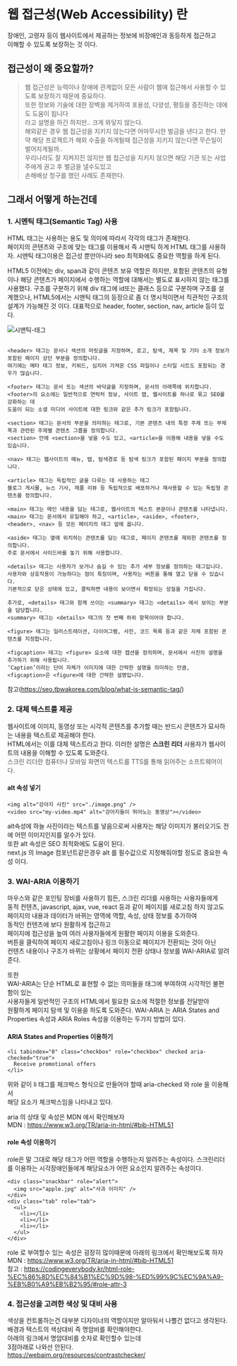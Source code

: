 # 웹 접근성(Web Accessibility) 란

장애인, 고령자 등이 웹사이트에서 제공하는 정보에 비장애인과 동등하게 접근하고  
이해할 수 있도록 보장하는 것 이다.

## 접근성이 왜 중요할까?

> 웹 접근성은 능력이나 장애에 관계없이 모든 사람이 웹에 접근해서 사용할 수 있도록 보장하기 때문에 중요하다.  
>  또한 정보와 기술에 대한 장벽을 제거하여 포용성, 다양성, 평등을 증진하는 데에도 도움이 됩니다  
>  라고 설명을 하긴 하지만.. 크게 와닿지 않는다.  
> 해외같은 경우 웹 접근성을 지키지 않는다면 어마무시한 벌금을 낸다고 한다.
> 만약 해당 프로젝트가 해외 수출을 하게될때 접근성을 지키지 않는다면 무슨일이 벌어지게될까..  
> 우리나라도 잘 지켜지진 않지만 웹 접근성을 지키지 않으면 해당 기관 또는 사업주에게 권고 후 벌금을 낼수도있고  
> 손해배상 청구를 했던 사례도 존재한다.

## 그래서 어떻게 하는건데

### 1. 시멘틱 태그(Semantic Tag) 사용

HTML 태그는 사용하는 용도 및 의미에 따라서 각각의 태그가 존재한다.  
페이지의 콘텐츠와 구조에 맞는 태그를 이용해서 즉 시맨틱 하게 HTML 태그를 사용하자.
시맨틱 태그이용은 접근성 뿐만아니라 seo 최적화에도 중요한 역할을 하게 된다.

HTML5 이전에는 div, span과 같이 콘텐츠 보유 역할은 하지만,
포함된 콘텐츠의 유형이나 해당 콘텐츠가 페이지에서 수행하는 역할에 대해서는 별도로 표시하지 않는 태그를 사용했다.
구조를 구분하기 위해 div 태그에 id또는 클래스 등으로 구분하며 구조를 설계했으나,
HTML5에서는 시맨틱 태그의 등장으로 좀 더 명시적이면서 직관적인 구조의 설계가 가능해진 것 이다.
대표적으로 header, footer, section, nav, article 등이 있다.

![시맨틱-태그](https://github.com/limhoooo/nextjs-blog/assets/24869943/1f80c595-4bdc-46e8-9191-f9bc17dcc91d)

```

<header> 태그는 문서나 섹션의 머릿글을 지정하며, 로고, 탐색, 제목 및 기타 소개 정보가 포함된 페이지 상단 부분을 정의합니다.
여기에는 메타 태그 정보, 키워드, 심지어 가져온 CSS 파일이나 스타일 시트도 포함되는 경우가 많습니다.

<footer> 태그는 문서 또는 섹션의 바닥글을 지정하며, 문서의 아래쪽에 위치합니다.
<footer>의 요소에는 일반적으로 연락처 정보, 사이트 맵, 웹사이트를 하나로 묶고 SEO를 강화하는 데
도움이 되는 소셜 미디어 사이트에 대한 링크와 같은 추가 링크가 포함됩니다.

<section> 태그는 문서의 부분을 의미하는 태그로, 기본 콘텐츠 내의 특정 주제 또는 부제목과 관련된 주제별 콘텐츠 그룹을 정의합니다.
<section> 안에 <section>을 넣을 수도 있고, <article>을 이용해 내용을 넣을 수도 있습니다.

<nav> 태그는 웹사이트의 메뉴, 탭, 탐색경로 등 탐색 링크가 포함된 페이지 부분을 정의합니다.

<article> 태그는 독립적인 글을 다루는 데 사용하는 태그
블로그 게시물, 뉴스 기사, 제품 리뷰 등 독립적으로 배포하거나 재사용할 수 있는 독립형 콘텐츠를 정의합니다.

<main> 태그는 메인 내용을 담는 태그로, 웹사이트의 텍스트 본문이나 콘텐츠를 나타냅니다.
<main> 태그는 문서에서 유일해야 하고, <article>, <aside>, <footer>, <header>, <nav> 등 모든 페이지의 태그 앞에 옵니다.

<aside> 태그는 옆에 위치하는 콘텐츠를 담는 태그로, 페이지 콘텐츠를 제외한 콘텐츠를 정의합니다.
주로 문서에서 사이드바를 놓기 위해 사용합니다.

<details> 태그는 사용자가 보거나 숨길 수 있는 추가 세부 정보를 정의하는 태그입니다.
사용자와 상호작용이 가능하다는 점이 특징이며, 사용자는 버튼을 통해 열고 닫을 수 있습니다.
기본적으로 닫은 상태에 있고, 클릭하면 내용이 보이면서 확장되는 성질을 가집니다.

추가로, <details> 태그와 함께 쓰이는 <summary> 태그는 <details> 에서 보이는 부분을 담당합니다.
<summary> 태그는 <details> 태그의 첫 번째 하위 항목이어야 합니다.

<figure> 태그는 일러스트레이션, 다이어그램, 사진, 코드 목록 등과 같은 자체 포함된 콘텐츠를 지정합니다.

<figcaption> 태그는 <figure> 요소에 대한 캡션을 정의하며, 문서에서 사진의 설명을 추가하기 위해 사용됩니다.
‘Caption’이라는 단어 자체가 이미지에 대한 간략한 설명을 의미하는 만큼, <figcaption>은 <figure>에 대한 간략한 설명입니다.

```

참고(https://seo.tbwakorea.com/blog/what-is-semantic-tag/)

### 2. 대체 텍스트를 제공

웹사이트에 이미지, 동영상 또는 시각적 콘텐츠를 추가할 때는 반드시 콘텐츠가 묘사하는 내용을 텍스트로 제공해야 한다.  
HTML에서는 이를 대체 텍스트라고 한다. 이러한 설명은 **스크린 리더** 사용자가 웹사이트의 내용을 이해할 수 있도록 도와준다.  
<span style="color:#555">스크린 리더란 컴퓨터나 모바일 화면의 텍스트를 TTS를 통해 읽어주는 소프트웨어이다.</span>

#### alt 속성 넣기

```
<img alt="강아지 사진" src="./image.png" />
<video src="my-video.mp4" alt="강아지들이 뛰어노는 동영상"></video>
```

alt속성에 하늘 사진이라는 텍스트를 넣음으로써 사용자는 해당 이미지가 불러오기도 전에 어떤 이미지인지를 알수가 있다.  
또한 alt 속성은 SEO 최적화에도 도움이 된다.  
next.js 의 Image 컴포넌트같은경우 alt 를 필수값으로 지정해줘야할 정도로 중요한 속성 이다.

### 3. WAI-ARIA 이용하기

마우스와 같은 포인팅 장비를 사용하기 힘든, 스크린 리더를 사용하는 사용자들에게  
동적 컨텐츠, javascript, ajax, vue, react 등과 같이 페이지를 새로고침 하지 않고도  
페이지의 내용과 데이터가 바뀌는 영역에 역할, 속성, 상태 정보를 추가하여  
동적인 컨텐츠에 보다 원활하게 접근하고  
페이지에 접근성을 높여 여러 사용자들에게 원활한 페이지 이용을 도와준다.  
버튼을 클릭하여 페이지 새로고침이나 링크 이동으로 페이지가 전환되는 것이 아닌  
컨텐츠 내용이나 구조가 바뀌는 상황에서 페이지 전환 상태나 정보를 WAI-ARIA로 알려준다.

또한  
WAI-ARIA는 단순 HTML로 표현할 수 없는 의미들을 태그에 부여하여 시각적인 불편함이 있는  
사용자들게 일반적인 구조의 HTML에서 필요한 요소에 적절한 정보를 전달받아  
원활하게 페이지 탐색 및 이용을 하도록 도와준다.
WAI-ARIA 는 ARIA States and Properties 속성과 ARIA Roles 속성을 이용하는 두가지 방법이 있다.

#### ARIA States and Properties 이용하기

```
<li tabindex="0" class="checkbox" role="checkbox" checked aria-checked="true">
  Receive promotional offers
</li>
```

위와 같이 li 태그를 체크박스 형식으로 만들어야 할때 aria-checked 와 role 을 이용해서  
해당 요소가 체크박스임을 나타내고 있다.

aria 의 상태 및 속성은 MDN 에서 확인해보자  
MDN : https://www.w3.org/TR/aria-in-html/#bib-HTML51

#### role 속성 이용하기

role은 말 그대로 해당 태그가 어떤 역할을 수행하는지 알려주는 속성이다.
스크린리더를 이용하는 시각장애인들에게 해당요소가 어떤 요소인지 알려주는 속성이다.

```
<div class="snackbar" role="alert">
  <img src="apple.jpg" alt="사과 이미지" />
</div>
<div class="tab" role="tab">
  <ul>
	<li></li>
	<li></li>
	<li></li>
  </ul>
</div>
```

role 로 부여할수 있는 속성은 굉장히 많이때문에 아래의 링크에서 확인해보도록 하자  
MDN : https://www.w3.org/TR/aria-in-html/#bib-HTML51  
참고 : https://codingeverybody.kr/html-role-%EC%86%8D%EC%84%B1%EC%9D%98-%ED%99%9C%EC%9A%A9-%EB%B0%A9%EB%B2%95/#role-attr-3

### 4. 접근성을 고려한 색상 및 대비 사용

색상을 컨트롤하는건 대부분 디자이너의 역할이지만 알아둬서 나쁠건 없다고 생각된다.  
배경과 텍스트의 색상대비 즉 명암비를 확인해야한다.  
아래의 링크에서 명암대비를 숫자로 확인할수 있는데  
3점아래로 나와선 안된다.  
https://webaim.org/resources/contrastchecker/
